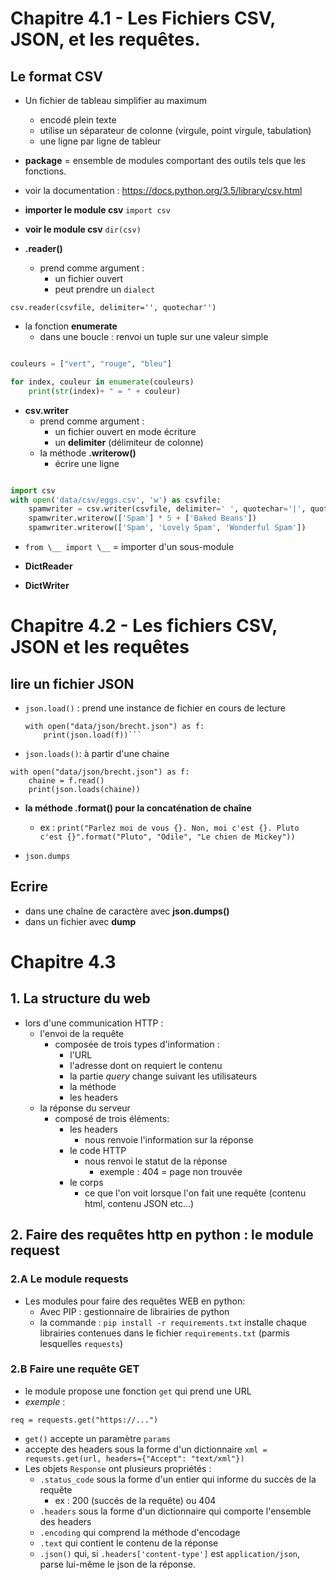 # Chapitre 4.1 -  Les Fichiers CSV, JSON, et les requêtes.

## Le format CSV

* Un fichier de tableau simplifier au maximum
  * encodé plein texte
  * utilise un séparateur de colonne (virgule, point virgule, tabulation)
  * une ligne par ligne de tableur

* **package** = ensemble de modules comportant des outils tels que les fonctions.
* voir la documentation : https://docs.python.org/3.5/library/csv.html

* **importer le module csv**
`import csv` 

* **voir le module csv**
`dir(csv)`

* **.reader()**
	* prend comme argument :
		* un fichier ouvert
		* peut prendre un `dialect`

`csv.reader(csvfile, delimiter='', quotechar'')`

* la fonction **enumerate** 
	* dans une boucle : renvoi un tuple sur une valeur simple

```python

couleurs = ["vert", "rouge", "bleu"]

for index, couleur in enumerate(couleurs)
	print(str(index)+ " = " + couleur)
```

* **csv.writer**
	* prend comme argument : 
		* un fichier ouvert en mode écriture
		* un **delimiter** (délimiteur de colonne)
	* la méthode **.writerow()**
		* écrire une ligne

```python

import csv
with open('data/csv/eggs.csv', 'w') as csvfile:
    spamwriter = csv.writer(csvfile, delimiter=' ', quotechar='|', quoting=csv.QUOTE_MINIMAL)
    spamwriter.writerow(['Spam'] * 5 + ['Baked Beans'])
    spamwriter.writerow(['Spam', 'Lovely Spam', 'Wonderful Spam'])
```

* `from \__ import \__` = importer d'un sous-module

* **DictReader**

* **DictWriter**

# Chapitre 4.2 - Les fichiers CSV, JSON et les requêtes

## lire un fichier JSON

* `json.load()` : prend une instance de fichier en cours de lecture

	```
	with open("data/json/brecht.json") as f:
    	print(json.load(f))```

* `json.loads()`: à partir d'une chaine

```
with open("data/json/brecht.json") as f:
    chaine = f.read()
    print(json.loads(chaine))
```

* **la méthode .format() pour la concaténation de chaîne**
  * ex : `print("Parlez moi de vous {}. Non, moi c'est {}. Pluto c'est {}".format("Pluto", "Odile", "Le chien de Mickey"))`

* `json.dumps`


## Ecrire

* dans une chaîne de caractère avec **json.dumps()**
* dans un fichier avec **dump**

# Chapitre 4.3

## 1. La structure du web
* lors d'une communication HTTP :
  * l'envoi de la requête
    * composée de trois types d'information :
      * l'URL
       * l'adresse dont on requiert le contenu
       * la partie *query* change suivant les utilisateurs
      * la méthode
      * les headers
  * la réponse du serveur
    * composé de trois éléments:
      * les headers
        * nous renvoie l'information sur la réponse
      * le code HTTP
        * nous renvoi le statut de la réponse
          * exemple : 404 = page non trouvée
      * le corps
        * ce que l'on voit lorsque l'on fait une requête (contenu html, contenu JSON etc...)

## 2. Faire des requêtes http en python : le module request
### 2.A Le module requests

* Les modules pour faire des requêtes WEB en python:
  * Avec PIP : gestionnaire de librairies de python
  * la commande :
  `pip install -r requirements.txt` installe chaque librairies contenues dans le fichier `requirements.txt` (parmis lesquelles `requests`)

### 2.B Faire une requête GET
* le module propose une fonction `get` qui prend une URL
 * *exemple* :

 `req = requests.get("https://...")`

 * `get()` accepte un paramètre `params`
 * accepte des headers sous la forme d'un dictionnaire
  `xml = requests.get(url, headers={"Accept": "text/xml"})`
* Les objets `Response` ont plusieurs propriétés  :
  - `.status_code` sous la forme d'un entier qui informe du succès de la requête
    * ex : 200 (succés de la requête) ou 404
  - `.headers` sous la forme d'un dictionnaire qui comporte l'ensemble des headers
  - `.encoding` qui comprend la méthode d'encodage
  - `.text` qui contient le contenu de la réponse
  - `.json()` qui, si `.headers['content-type']` est `application/json`, parse lui-même le json de la réponse.
